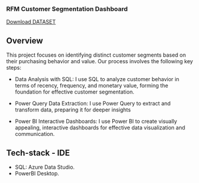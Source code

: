 ### RFM Customer Segmentation Dashboard
[Download DATASET](https://drive.google.com/drive/folders/1jf_oIfKXgbbzbXv93_Kk8XgNdc31hWm8?usp=sharing)
## Overview
This project focuses on identifying distinct customer segments based on their purchasing behavior and value. Our process involves the following key steps:

 * Data Analysis with SQL: I use SQL to analyze customer behavior in terms of recency, frequency, and monetary value, forming the foundation for effective customer segmentation.

 * Power Query Data Extraction: I use Power Query to extract and transform data, preparing it for deeper insights

 * Power BI Interactive Dashboards: I use Power BI to create visually appealing, interactive dashboards for effective data visualization and communication.
## Tech-stack - IDE
* SQL: Azure Data Studio. 
* PowerBI Desktop.
